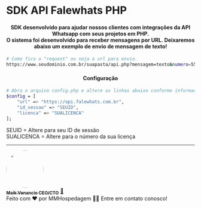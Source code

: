 # SDK API Falewhats PHP

<h4 align="center"> 
	SDK desenvolvido para ajudar nossos clientes com integrações da API Whatsapp com seus projetos em PHP. <br> O sistema foi desenvolvido para receber mensagens por URL. Deixaremos abaixo um exemplo de envio de mensagem de texto!
</h4>

```bash
# Como fica o "request" ou seja a url para envio.
https://www.seudominio.com.br/suapasta/api.php?mensagem=texto&numero=556284879620&texto=Sua Mensagem
```

<h4 align="center">Configuração</h4>

```bash
# Abra o arquivo config.php e altere as linhas abaixo conforme informações em nossa área do cliente
$config = [
    "url" => "https://api.falewhats.com.br",
    "id_sessao" => "SEUID",
    "licenca" => "SUALICENCA"
];
```
SEUID = Altere para seu ID de sessão<br>
SUALICENCA = Altere para o número da sua licença<br>

---
<a href="https://www.mmhospedagem.com.br">
 <img style="border-radius: 50%;" src="https://www.mmhospedagem.com.br/templates/mmhospedagem/assets/imagens/logo-tipo.png" width="100px;" alt=""/>
 <br />
 <sub><b>Maik Venancio CEO/CTO</b></sub></a> <a href="https://mmhospedagem.com.br" title="Voialá">🚀</a><br>
Feito com ❤️ por MMHospedagem 👋🏽 Entre em contato conosco!

